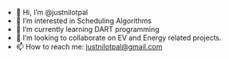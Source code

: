 - 👋 Hi, I’m @justnilotpal
- 👀 I’m interested in Scheduling Algorithms 
- 🌱 I’m currently learning DART programming
- 💞️ I’m looking to collaborate on EV and Energy related projects. 
- 📫 How to reach me: justnilotpal@gmail.com

<!---
justnilotpal/justnilotpal is a ✨ special ✨ repository because its `README.md` (this file) appears on your GitHub profile.
You can click the Preview link to take a look at your changes.
--->
